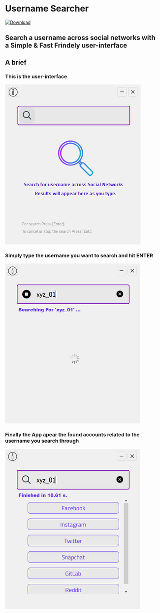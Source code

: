 # Username Searcher
[![Download](https://github.com/aymenbrahimdjelloul/Username-Searcher/blob/main/images/icon.ico)]((https://github.com/aymenbrahimdjelloul/Username-Searcher/releases/download/v1.0.0-beta/Username-Searcher-0.0.1v.zip))

## Search a username across social networks with a Simple & Fast Frindely user-interface

## A brief

### This is the user-interface

![alt text](https://github.com/aymenbrahimdjelloul/Username-Searcher/blob/main/images/username_searcher_pic1.PNG)

### Simply type the username you want to search and hit ENTER

![alt text](https://github.com/aymenbrahimdjelloul/Username-Searcher/blob/main/images/username_searcher_pic2.PNG)

### Finally the App apear the found accounts related to the username you search through

![alt text](https://github.com/aymenbrahimdjelloul/Username-Searcher/blob/main/images/username_searcher_pic3.PNG)
